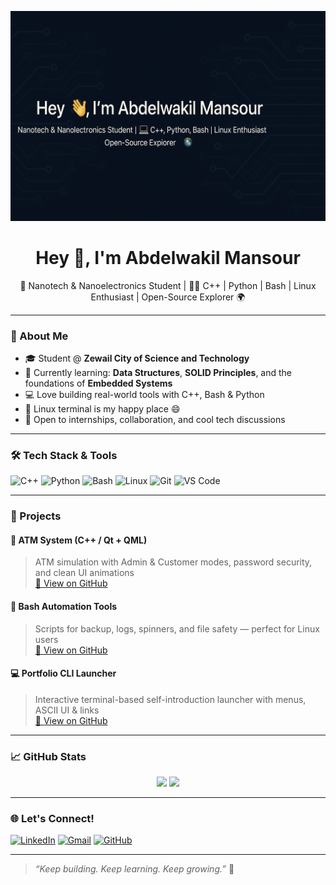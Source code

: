 <p align="center">
  <img src="https://raw.githubusercontent.com/abdelwakil-mansour/abdelwakil-mansour/main/banner.png" alt="Banner">
</p>

<h1 align="center">Hey 👋, I'm Abdelwakil Mansour</h1>
<p align="center">
  🚀 Nanotech & Nanoelectronics Student | 👨‍💻 C++ | Python | Bash | Linux Enthusiast | Open-Source Explorer 🌍
</p>

---

### 🧠 About Me
- 🎓 Student @ **Zewail City of Science and Technology**
- 🌱 Currently learning: **Data Structures**, **SOLID Principles**, and the foundations of **Embedded Systems**
- 💻 Love building real-world tools with C++, Bash & Python
- 🐧 Linux terminal is my happy place 😄
- 🔭 Open to internships, collaboration, and cool tech discussions

---

### 🛠️ Tech Stack & Tools
![C++](https://img.shields.io/badge/-C++-00599C?style=flat-square&logo=c%2B%2B&logoColor=white)
![Python](https://img.shields.io/badge/-Python-3776AB?style=flat-square&logo=python&logoColor=white)
![Bash](https://img.shields.io/badge/-Bash-4EAA25?style=flat-square&logo=gnubash&logoColor=white)
![Linux](https://img.shields.io/badge/-Linux-FCC624?style=flat-square&logo=linux&logoColor=black)
![Git](https://img.shields.io/badge/-Git-F05032?style=flat-square&logo=git&logoColor=white)
![VS Code](https://img.shields.io/badge/-VSCode-007ACC?style=flat-square&logo=visual-studio-code&logoColor=white)
<!--![Qt](https://img.shields.io/badge/-Qt-41CD52?style=flat-square&logo=qt&logoColor=white)-->

---

### 🚀 Projects

#### 🏦 ATM System (C++ / Qt + QML)
> ATM simulation with Admin & Customer modes, password security, and clean UI animations  
[🔗 View on GitHub](https://github.com/yourusername/atm-system)

#### 🐚 Bash Automation Tools
> Scripts for backup, logs, spinners, and file safety — perfect for Linux users  
[🔗 View on GitHub](https://github.com/yourusername/bash-scripts)

#### 💻 Portfolio CLI Launcher
> Interactive terminal-based self-introduction launcher with menus, ASCII UI & links  
[🔗 View on GitHub](https://github.com/yourusername/portfolio-cli)

---

### 📈 GitHub Stats

<p align="center">
  <img src="https://github-readme-stats.vercel.app/api?username=yourusername&show_icons=true&theme=tokyonight" height="180" />
  <img src="https://github-readme-stats.vercel.app/api/top-langs/?username=yourusername&layout=compact&theme=tokyonight" height="180" />
</p>

---

### 🌐 Let's Connect!
[![LinkedIn](https://img.shields.io/badge/-LinkedIn-0077B5?style=flat-square&logo=linkedin&logoColor=white)](https://linkedin.com/in/abdelwakil-mansour)
[![Gmail](https://img.shields.io/badge/-Gmail-D14836?style=flat-square&logo=gmail&logoColor=white)](mailto:s-abdelwakil.abdelwakil@zewailcity.edu.eg)
[![GitHub](https://img.shields.io/badge/-GitHub-181717?style=flat-square&logo=github&logoColor=white)](https://github.com/abdelwakil-mansour)

---

> *“Keep building. Keep learning. Keep growing.”* 🚀



